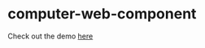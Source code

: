 # computer-web-component


Check out the demo [here](https://ryqndev.github.io/computer-web-component/)

